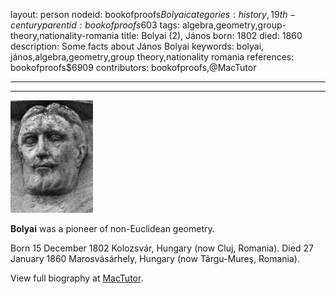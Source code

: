 layout: person
nodeid: bookofproofs$Bolyai
categories: history,19th-century
parentid: bookofproofs$603
tags: algebra,geometry,group-theory,nationality-romania
title: Bolyai (2), János
born: 1802
died: 1860
description: Some facts about János Bolyai
keywords: bolyai, jános,algebra,geometry,group theory,nationality romania
references: bookofproofs$6909
contributors: bookofproofs,@MacTutor

---


---

![Bolyai.jpg](https://github.com/bookofproofs/bookofproofs.github.io/blob/main/_sources/_assets/images/portraits/Bolyai.jpg?raw=true)

**Bolyai** was a pioneer of non-Euclidean geometry.

Born 15 December 1802 Kolozsvár, Hungary (now Cluj, Romania). Died 27 January 1860 Marosvásárhely, Hungary (now Târgu-Mureş, Romania).


View full biography at [MacTutor](https://mathshistory.st-andrews.ac.uk/Biographies/Bolyai/).
